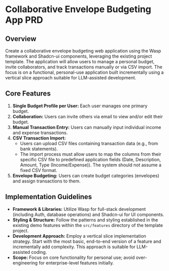 # Collaborative Envelope Budgeting App PRD

## Overview

Create a collaborative envelope budgeting web application using the Wasp framework and Shadcn-ui components, leveraging the existing project template. The application will allow users to manage a personal budget, invite collaborators, and track transactions manually or via CSV import. The focus is on a functional, personal-use application built incrementally using a vertical slice approach suitable for LLM-assisted development.

## Core Features

1.  **Single Budget Profile per User:** Each user manages one primary budget.
2.  **Collaboration:** Users can invite others via email to view and/or edit their budget.
3.  **Manual Transaction Entry:** Users can manually input individual income and expense transactions.
4.  **CSV Transaction Import:**
    *   Users can upload CSV files containing transaction data (e.g., from bank statements).
    *   The import process must allow users to map the columns from their specific CSV file to predefined application fields (Date, Description, Amount, Type (Income/Expense)). The system should not assume a fixed CSV format.
5.  **Envelope Budgeting:** Users can create budget categories (envelopes) and assign transactions to them.

## Implementation Guidelines

*   **Framework & Libraries:** Utilize Wasp for full-stack development (including Auth, database operations) and Shadcn-ui for UI components.
*   **Styling & Structure:** Follow the patterns and styling established in the existing demo features within the `src/features` directory of the template project.
*   **Development Approach:** Employ a vertical slice implementation strategy. Start with the most basic, end-to-end version of a feature and incrementally add complexity. This approach is suitable for LLM-assisted coding.
*   **Scope:** Focus on core functionality for personal use; avoid over-engineering for enterprise-level features initially.
